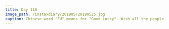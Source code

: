 ```yaml
---
title: Day 110
image_path: /instaxdiary/201905/20190525.jpg
caption: Chinese word "FU" means for "Good Lucky". Wish all the people that suffered #coronavirus  will healthy and safe.
---
```


